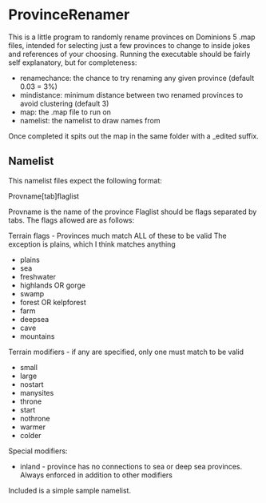 # ProvinceRenamer

This is a little program to randomly rename provinces on Dominions 5 .map files, intended for selecting just a few provinces to change to inside jokes and references of your choosing. Running the executable should be fairly self explanatory, but for completeness:

* renamechance: the chance to try renaming any given province (default 0.03 = 3%)
* mindistance: minimum distance between two renamed provinces to avoid clustering (default 3)
* map: the .map file to run on
* namelist: the namelist to draw names from

Once completed it spits out the map in the same folder with a _edited suffix.

## Namelist

This namelist files expect the following format:

Provname[tab]flaglist

Provname is the name of the province
Flaglist should be flags separated by tabs. The flags allowed are as follows:

Terrain flags - Provinces much match ALL of these to be valid
The exception is plains, which I think matches anything

* plains
* sea
* freshwater
* highlands OR gorge
* swamp
* forest OR kelpforest
* farm
* deepsea
* cave
* mountains

Terrain modifiers - if any are specified, only one must match to be valid

* small
* large
* nostart
* manysites
* throne
* start
* nothrone
* warmer
* colder

Special modifiers:

* inland - province has no connections to sea or deep sea provinces. Always enforced in addition to other modifiers

Included is a simple sample namelist.

